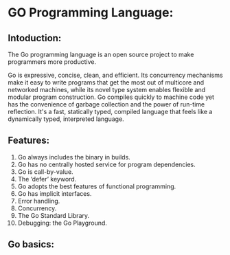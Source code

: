 # GO Programming Language:
## Intoduction:
The Go programming language is an open source project to make programmers more productive.

Go is expressive, concise, clean, and efficient. Its concurrency mechanisms make it easy to write programs that get the most out of multicore and networked machines, while its novel type system enables flexible and modular program construction. Go compiles quickly to machine code yet has the convenience of garbage collection and the power of run-time reflection. It's a fast, statically typed, compiled language that feels like a dynamically typed, interpreted language.
## Features:
1. Go always includes the binary in builds.
2. Go has no centrally hosted service for program dependencies.
3. Go is call-by-value.
4. The ‘defer’ keyword.
5. Go adopts the best features of functional programming.
6. Go has implicit interfaces.
7. Error handling.
8. Concurrency.
9. The Go Standard Library.
10. Debugging: the Go Playground.
## Go basics:
